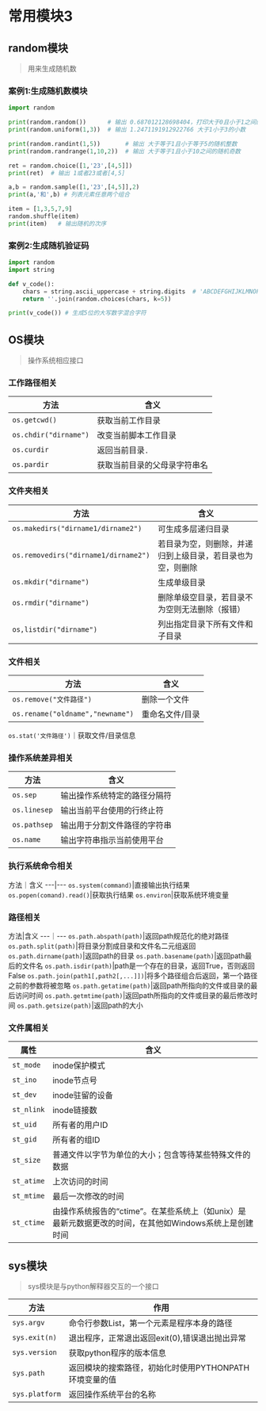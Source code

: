 # 常用模块3

## random模块
> 用来生成随机数

### 案例1:生成随机数模块
```python
import random

print(random.random())      # 输出 0.687012128698404，打印大于0且小于1之间的小数
print(random.uniform(1,3))  # 输出 1.2471191912922766 大于1小于3的小数

print(random.randint(1,5))       # 输出 大于等于1且小于等于5的随机整数
print(random.randrange(1,10,2))  # 输出 大于等于1且小于10之间的随机奇数

ret = random.choice([1,'23',[4,5]])
print(ret)  # 输出 1或者23或者[4,5]

a,b = random.sample([1,'23',[4,5]],2)
print(a,'和',b) # 列表元素任意两个组合

item = [1,3,5,7,9]
random.shuffle(item)
print(item)   # 输出随机的次序
```
### 案例2:生成随机验证码
```python
import random
import string

def v_code():
    chars = string.ascii_uppercase + string.digits  # 'ABCDEFGHIJKLMNOPQRSTUVWXYZ0123456789' 直接从字符池中随机选字符
    return ''.join(random.choices(chars, k=5))

print(v_code()) # 生成5位的大写数字混合字符
``` 

## OS模块
> 操作系统相应接口

### 工作路径相关
方法|含义
---|---
`os.getcwd()`|获取当前工作目录
`os.chdir("dirname")`|改变当前脚本工作目录
`os.curdir`|返回当前目录`.`
`os.pardir`|获取当前目录的父母录字符串名

### 文件夹相关

方法|含义
---|---
`os.makedirs("dirname1/dirname2")`|可生成多层递归目录
`os.removedirs("dirname1/dirname2")`|若目录为空，则删除，并递归到上级目录，若目录也为空，则删除
`os.mkdir("dirname")`|生成单级目录
`os.rmdir("dirname")`|删除单级空目录，若目录不为空则无法删除（报错）
`os,listdir("dirname")`|列出指定目录下所有文件和子目录

### 文件相关

方法|含义
---|---
`os.remove("文件路径")`|删除一个文件
`os.rename("oldname","newname")`|重命名文件/目录
`os.stat('文件路径')`｜获取文件/目录信息

### 操作系统差异相关

方法|含义
---|---
`os.sep`|输出操作系统特定的路径分隔符
`os.linesep`|输出当前平台使用的行终止符
`os.pathsep`|输出用于分割文件路径的字符串
`os.name`|输出字符串指示当前使用平台

### 执行系统命令相关

方法｜含义
---|---
`os.system(command)`|直接输出执行结果
`os.popen(comand).read()`|获取执行结果
`os.environ`|获取系统环境变量

### 路径相关
方法|含义
---｜---
`os.path.abspath(path)`|返回path规范化的绝对路径
`os.path.split(path)`|将目录分割成目录和文件名二元组返回
`os.path.dirname(path)`|返回path的目录
`os.path.basename(path)`|返回path最后的文件名
`os.path.isdir(path)`|path是一个存在的目录，返回True，否则返回False
`os.path.join(path1[,path2[,...]])`|将多个路径组合后返回，第一个路径之前的参数将被忽略
`os.path.getatime(path)`|返回path所指向的文件或目录的最后访问时间
`os.path.getmtime(path)`|返回path所指向的文件或目录的最后修改时间
`os.path.getsize(path)`|返回path的大小

### 文件属相关

属性|含义
---|---
`st_mode`|inode保护模式
`st_ino`|inode节点号
`st_dev`|inode驻留的设备
`st_nlink`|inode链接数
`st_uid`|所有者的用户ID
`st_gid`|所有者的组ID
`st_size`|普通文件以字节为单位的大小；包含等待某些特殊文件的数据
`st_atime`|上次访问的时间
`st_mtime`|最后一次修改的时间
`st_ctime`|由操作系统报告的“ctime”。在某些系统上（如unix）是最新元数据更改的时间，在其他如Windows系统上是创建时间

## sys模块
> sys模块是与python解释器交互的一个接口

方法|作用
---|---
`sys.argv`|命令行参数List，第一个元素是程序本身的路径
`sys.exit(n)`|退出程序，正常退出返回exit(0),错误退出抛出异常
`sys.version`|获取python程序的版本信息
`sys.path`|返回模块的搜索路径，初始化时使用PYTHONPATH环境变量的值
`sys.platform`|返回操作系统平台的名称

